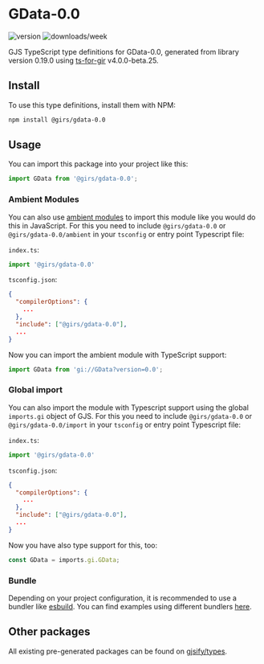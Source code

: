 
# GData-0.0

![version](https://img.shields.io/npm/v/@girs/gdata-0.0)
![downloads/week](https://img.shields.io/npm/dw/@girs/gdata-0.0)


GJS TypeScript type definitions for GData-0.0, generated from library version 0.19.0 using [ts-for-gir](https://github.com/gjsify/ts-for-gir) v4.0.0-beta.25.

## Install

To use this type definitions, install them with NPM:
```bash
npm install @girs/gdata-0.0
```

## Usage

You can import this package into your project like this:
```ts
import GData from '@girs/gdata-0.0';
```

### Ambient Modules

You can also use [ambient modules](https://github.com/gjsify/ts-for-gir/tree/main/packages/cli#ambient-modules) to import this module like you would do this in JavaScript.
For this you need to include `@girs/gdata-0.0` or `@girs/gdata-0.0/ambient` in your `tsconfig` or entry point Typescript file:

`index.ts`:
```ts
import '@girs/gdata-0.0'
```

`tsconfig.json`:
```json
{
  "compilerOptions": {
    ...
  },
  "include": ["@girs/gdata-0.0"],
  ...
}
```

Now you can import the ambient module with TypeScript support: 

```ts
import GData from 'gi://GData?version=0.0';
```

### Global import

You can also import the module with Typescript support using the global `imports.gi` object of GJS.
For this you need to include `@girs/gdata-0.0` or `@girs/gdata-0.0/import` in your `tsconfig` or entry point Typescript file:

`index.ts`:
```ts
import '@girs/gdata-0.0'
```

`tsconfig.json`:
```json
{
  "compilerOptions": {
    ...
  },
  "include": ["@girs/gdata-0.0"],
  ...
}
```

Now you have also type support for this, too:

```ts
const GData = imports.gi.GData;
```

### Bundle

Depending on your project configuration, it is recommended to use a bundler like [esbuild](https://esbuild.github.io/). You can find examples using different bundlers [here](https://github.com/gjsify/ts-for-gir/tree/main/examples).

## Other packages

All existing pre-generated packages can be found on [gjsify/types](https://github.com/gjsify/types).

